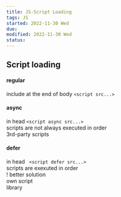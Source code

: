 ```yaml
---
title: JS-Script Loading
tags: JS
started: 2022-11-30 Wed
due:
modified: 2022-11-30 Wed
status:
---
```

## Script loading
#### regular
include at the end of body `<script src...>`
#### async
in head `<script async src...>`  
scripts are not always executed in order  
3rd-party scripts
#### defer
in head ` <script defer src...>`  
scripts are exexuted in order  
! better solution  
own script  
library